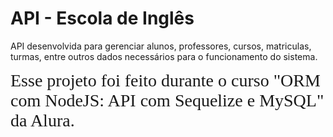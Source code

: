 # API - Escola de Inglês

API desenvolvida para gerenciar alunos, professores, cursos, matriculas, turmas, entre outros dados necessários para o funcionamento do sistema.

<div style="font-family:Papyrus; font-size:2em;">Esse projeto foi feito durante o curso "ORM com NodeJS: API com Sequelize e MySQL" da Alura.</div>
